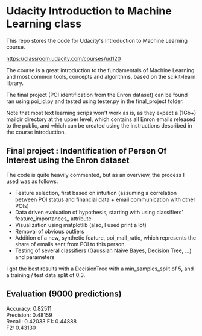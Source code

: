 # Udacity Introduction to Machine Learning class

This repo stores the code for Udacity's  Introduction to Machine Learning course.

https://classroom.udacity.com/courses/ud120

The course is a great introduction to the fundamentals of Machine Learning and most common tools, concepts and algorithms, based on the scikit-learn library.

The final project (POI identification from the Enron dataset) can be found ran using poi_id.py and tested using tester.py in the final_project folder.

Note that most text learning scrips won't work as is, as they expect a (1Gb+) maildir directory at the upper level, which contains all Enron emails released to the public, and which can be created using the instructions described in the course introduction.

## Final project : Indentification of Person Of Interest using the Enron dataset

The code is quite heavily commented, but as an overview, the process I used was as follows:

* Feature selection, first based on intuition (assuming a correlation between POI status and financial data + email communication with other POIs)
* Data driven evaluation of hypothesis, starting with using classifiers' feature_importances_ attribute
* Visualization using matplotlib (also, I used print a lot)
* Removal of obvious outliers
* Addition of a new, synthetic feature, poi_mail_ratio, which represents the share of emails sent from POI to this person.
* Testing of several classifiers (Gaussian Naive Bayes, Decision Tree, ...) and parameters

I got the best results with a DecisionTree with a min_samples_split of 5, and a training / test data split of 0.3.

## Evaluation (9000 predictions)
Accuracy: 0.82511       
Precision: 0.48159      
Recall: 0.42033 F1: 0.44888     
F2: 0.43130
